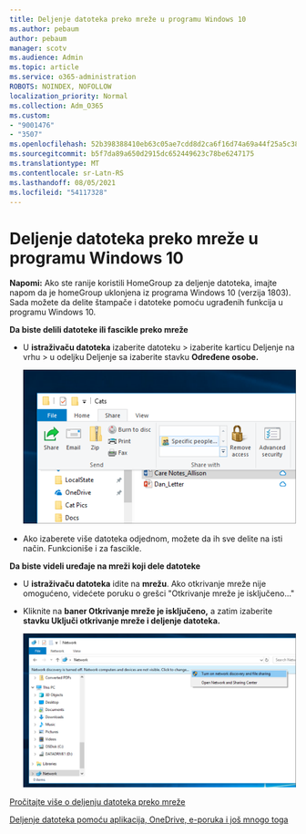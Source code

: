 ```yaml
---
title: Deljenje datoteka preko mreže u programu Windows 10
ms.author: pebaum
author: pebaum
manager: scotv
ms.audience: Admin
ms.topic: article
ms.service: o365-administration
ROBOTS: NOINDEX, NOFOLLOW
localization_priority: Normal
ms.collection: Adm_O365
ms.custom:
- "9001476"
- "3507"
ms.openlocfilehash: 52b398388410eb63c05ae7cdd8d2ca6f16d74a69a44f25a5c38e95bf163e9e02
ms.sourcegitcommit: b5f7da89a650d2915dc652449623c78be6247175
ms.translationtype: MT
ms.contentlocale: sr-Latn-RS
ms.lasthandoff: 08/05/2021
ms.locfileid: "54117328"
---
```

# <a name="file-sharing-over-a-network-in-windows-10"></a>Deljenje datoteka preko mreže u programu Windows 10

**Napomi:** Ako ste ranije koristili HomeGroup za deljenje datoteka, imajte napom da je homeGroup uklonjena iz programa Windows 10 (verzija 1803). Sada možete da delite štampače i datoteke pomoću ugrađenih funkcija u programu Windows 10.

**Da biste delili datoteke ili fascikle preko mreže**

- U **istraživaču datoteka** izaberite datoteku  > izaberite karticu Deljenje na  vrhu > u odeljku Deljenje sa izaberite stavku **Određene osobe.**

    ![Delite datoteku sa određenim osobama.](media/share-with-specific-people.png)
          
- Ako izaberete više datoteka odjednom, možete da ih sve delite na isti način. Funkcioniše i za fascikle.

**Da biste videli uređaje na mreži koji dele datoteke**

- U **istraživaču datoteka** idite na **mrežu**. Ako otkrivanje mreže nije omogućeno, videćete poruku o grešci "Otkrivanje mreže je isključeno..."

- Kliknite na **baner Otkrivanje mreže je isključeno,** a zatim izaberite **stavku Uključi otkrivanje mreže i deljenje datoteka.**

    ![Uključite otkrivanje mreže i deljenje datoteka.](media/turn-on-network-discovery.png)

[Pročitajte više o deljenju datoteka preko mreže](https://support.microsoft.com/help/4092694/windows-10-file-sharing-over-a-network)

[Deljenje datoteka pomoću aplikacija, OneDrive, e-poruka i još mnogo toga](https://support.microsoft.com/help/4027674/windows-10-share-files-in-file-explorer)
